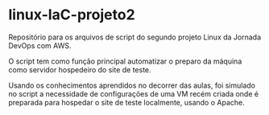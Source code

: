 # linux-IaC-projeto2

Repositório para os arquivos de script do segundo projeto Linux da Jornada DevOps com AWS.

O script tem como função principal automatizar o preparo da máquina como servidor hospedeiro do site de teste.

Usando os conhecimentos aprendidos no decorrer das aulas, foi simulado no script a necessidade de configurações de uma VM recém criada onde é preparada para hospedar o site de teste localmente, usando o Apache.
